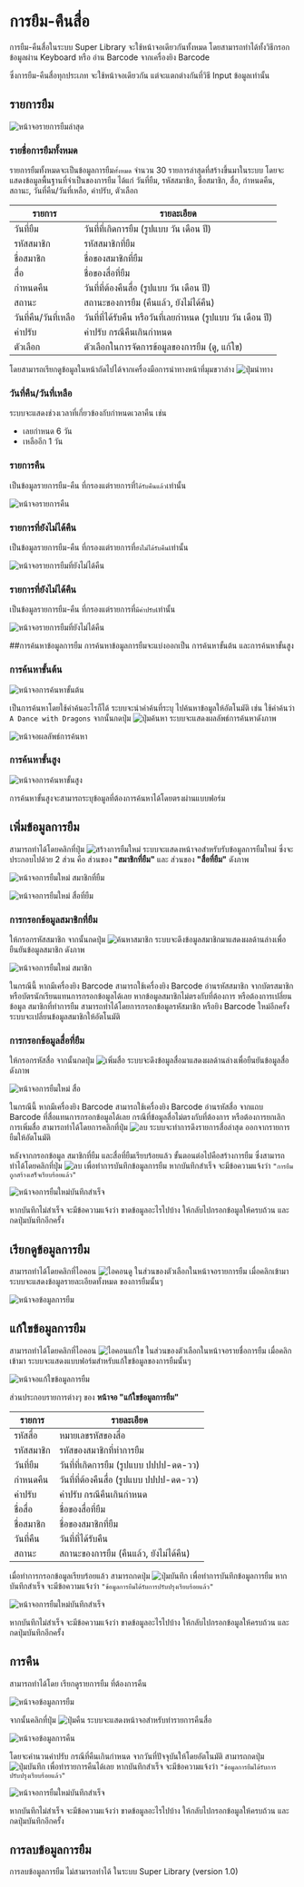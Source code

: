 # การยืม-คืนสื่อ
การยืม-คืนสื่อในระบบ Super Library จะใช้หน้าจอเดียวกันทั้งหมด โดยสามารถทำได้ทั้งวิธีกรอกข้อมูลผ่าน Keyboard หรือ อ่าน Barcode จากเครื่องยิง Barcode

ซึ่งการยืม-คืนสื่อทุกประเภท จะใช้หน้าจอเดียวกัน แต่จะแตกต่างกันที่วิธี Input ข้อมูลเท่านั้น

## รายการยืม
![หน้าจอรายการยืมล่าสุด](images/screen/rent/RentLatest.png)  

### รายชื่อการยืมทั้งหมด
รายการยืมทั้งหมดจะเป็นข้อมูลการยืม`ทั้งหมด` จำนวน 30 รายการล่าสุดที่สร้างขึ้นมาในระบบ โดยจะแสดงข้อมูลพื้นฐานที่จำเป็นของการยืม ได้แก่ 
วันที่ยืม, รหัสสมาชิก, ชื่อสมาชิก, สื่อ, กำหนดคืน, สถานะ, วันที่คืน/วันที่เหลือ, ค่าปรับ, ตัวเลือก

|รายการ       | รายละเอียด|
|------------ | -------------|
|วันที่ยืม  | วันที่ที่เกิดการยืม (รูปแบบ วัน เดือน ปี)|
|รหัสสมาชิก  | รหัสสมาชิกที่ยืม|
|ชื่อสมาชิก  | ชื่อของสมาชิกที่ยืม|
|สื่อ  | ชื่อของสื่อที่ยืม|
|กำหนดคืน  | วันที่ที่ต้องคืนสื่อ (รูปแบบ วัน เดือน ปี)|
|สถานะ  | สถานะของการยืม (คืนแล้ว, ยังไม่ได้คืน)|
|วันที่คืน/วันที่เหลือ  | วันที่ที่ได้รับคืน หรือวันที่เลยกำหนด (รูปแบบ วัน เดือน ปี)|
|ค่าปรับ  | ค่าปรับ กรณีคืนเกินกำหนด|
|ตัวเลือก       | ตัวเลือกในการจัดการข้อมูลของการยืม (ดู, แก้ใข)|

โดยสามารถเรียกดูข้อมูลในหน้าถัดไปได้จากเครื่องมือการนำทางหน้าที่มุมขวาล่าง ![ปุ่มนำทาง](images/button/ButtonPageNavigator.png)

### วันที่คืน/วันที่เหลือ
ระบบจะแสดงช่วงเวลาที่เกี่ยวข้องกับกำหนดเวลาคืน เช่น  
  - เลยกำหนด 6 วัน  
  - เหลืออีก 1 วัน


### รายการคืน
เป็นข้อมูลรายการยืม-คืน ที่กรองแต่รายการที่`ได้รับคืนแล้ว`เท่านั้น  

![หน้าจอรายการคืน](images/screen/rent/RentReturned.png)  

### รายการที่ยังไม่ได้คืน
เป็นข้อมูลรายการยืม-คืน ที่กรองแต่รายการที่`ยังไม่ได้รับคืน`เท่านั้น  

![หน้าจอรายการยืมที่ยังไม่ได้คืน](images/screen/rent/RentNotReturn.png)  

### รายการที่ยังไม่ได้คืน
เป็นข้อมูลรายการยืม-คืน ที่กรองแต่รายการที่`มีค่าปรับ`เท่านั้น  

![หน้าจอรายการยืมที่ยังไม่ได้คืน](images/screen/rent/RentPenalty.png)  

##การค้นหาข้อมูลการยืม
การค้นหาข้อมูลการยืมจะแบ่งออกเป็น การค้นหาขั้นต้น และการค้นหาขั้นสูง

### การค้นหาขั้นต้น
![หน้าจอการค้นหาขั้นต้น](images/screen/rent/RentBasicSearch.png)  

เป็นการค้นหาโดยใช้คำค้นอะไรก็ได้ ระบบจะนำคำค้นที่ระบุ ไปค้นหาข้อมูลให้อัตโนมัติ เช่น ใช้คำค้นว่า `A Dance with Dragons` จากนั้นกดปุ่ม ![ปุ่มค้นหา](images/button/ButtonSearch.png) ระบบจะแสดงผลลัพธ์การค้นหาดังภาพ  

![หน้าจอผลลัพธ์การค้นหา](images/screen/rent/RentBasicSearchResult.png)


### การค้นหาขั้นสูง
![หน้าจอการค้นหาขั้นสูง](images/screen/rent/RentAdvancedSearch.png)  

การค้นหาขั้นสูงจะสามารถระบุข้อมูลที่ต้องการค้นหาได้โดยตรงผ่านแบบฟอร์ม


## เพิ่มข้อมูลการยืม
สามารถทำได้โดยคลิกที่ปุ่ม ![สร้างการยืมใหม่](images/button/ButtonRentNew.png) ระบบจะแสดงหน้าจอสำหรับรับข้อมูลการยืมใหม่ ซึ่งจะประกอบไปด้วย 2 ส่วน คือ ส่วนของ **"สมาชิกที่ยืม"** และ ส่วนของ **"สื่อที่ยืม"** ดังภาพ  

![หน้าจอการยืมใหม่ สมาชิกที่ยืม](images/screen/rent/RentCreateMember.png)  

![หน้าจอการยืมใหม่ สื่อที่ยืม](images/screen/rent/RentCreateItems.png)  


### การกรอกข้อมูลสมาชิกที่ยืม
ให้กรอกรหัสสมาชิก จากนั้นกดปุ่ม ![ค้นหาสมาชิก](images/button/ButtonRentSearchMember.png) ระบบจะดึงข้อมูลสมาชิกมาแสดงผลด้านล่างเพื่อยืนยันข้อมูลสมาชิก ดังภาพ  

![หน้าจอการยืมใหม่ สมาชิก](images/screen/rent/RentMember.png)  

ในกรณีนี้ หากมีเครื่องยิง Barcode สามารถใช้เครื่องยิง Barcode อ่านรหัสสมาชิก จากบัตรสมาชิก หรือบัตรนักเรียนแทนการกรอกข้อมูลได้เลย
หากข้อมูลสมาชิกไม่ตรงกับที่ต้องการ หรือต้องการเปลี่ยนข้อมูล สมาชิกที่ทำการยืม สามารถทำได้โดยการกรอกข้อมูลรหัสมาชิก หรือยิง Barcode ใหม่อีกครั้ง ระบบจะเปลี่ยนข้อมูลสมาชิกให้อัตโนมัติ

### การกรอกข้อมูลสื่อที่ยืม
ให้กรอกรหัสสื่อ จากนั้นกดปุ่ม ![เพิ่มสื่อ](images/button/ButtonRentAddItems.png) ระบบจะดึงข้อมูลสื่อมาแสดงผลด้านล่างเพื่อยืนยันข้อมูลสื่อ ดังภาพ  

![หน้าจอการยืมใหม่ สื่อ](images/screen/rent/RentItems.png)


ในกรณีนี้ หากมีเครื่องยิง Barcode สามารถใช้เครื่องยิง Barcode อ่านรหัสสื่อ จากแถบ Barcode ที่สื่อแทนการกรอกข้อมูลได้เลย
กรณีที่ข้อมูลสื่อไม่ตรงกับที่ต้องการ หรือต้องการยกเลิกการเพิ่มสื่อ สามารถทำได้โดยการคลิกที่ปุ่ม ![ลบ](images/button/ButtonDelete.png) ระบบจะทำการดึงรายการสื่อล่าสุด ออกจากรายการยืมให้อัตโนมัติ

หลังจากกรอกข้อมูล สมาชิกที่ยืม และสื่อที่ยืมเรียบร้อยแล้ว ขั้นตอนต่อไปคือสร้างการยืม ซึ่งสามารถทำได้โดยคลิกที่ปุ่ม ![ลบ](images/button/ButtonRentNew.png) เพื่อทำการบันทึกข้อมูลการยืม หากบันทึกสำเร็จ จะมีข้อความแจ้งว่า `"การยืมถูกสร้างเสร็จเรียบร้อยแล้ว"`  

![หน้าจอการยืมใหม่บันทึกสำเร็จ](images/screen/rent/RentCreateSuccess.png)  


หากบันทึกไม่สำเร็จ จะมีข้อความแจ้งว่า ขาดข้อมูลอะไรไปบ้าง ให้กลับไปกรอกข้อมูลให้ครบถ้วน และกดปุ่มบันทึกอีกครั้ง

## เรียกดูข้อมูลการยืม
สามารถทำได้โดยคลิกที่ไอคอน ![ไอคอนดู](images/icons/IconView.png) ในส่วนของตัวเลือกในหน้าจอรายการยืม เมื่อคลิกเข้ามา ระบบจะแสดงข้อมูลรายละเอียดทั้งหมด ของการยืมนั้นๆ  

![หน้าจอข้อมูลการยืม](images/screen/rent/RentView.png)  

## แก้ใขข้อมูลการยืม
สามารถทำได้โดยคลิกที่ไอคอน ![ไอคอนแก้ใข](images/icons/IconEdit.png) ในส่วนของตัวเลือกในหน้าจอรายชื่อการยืม เมื่อคลิกเข้ามา ระบบจะแสดงแบบฟอร์มสำหรับแก้ใขข้อมูลของการยืมนั้นๆ  

![หน้าจอแก้ใขข้อมูลการยืม](images/screen/rent/RentEdit.png)  

ส่วนประกอบรายการต่างๆ ของ **หน้าจอ "แก้ใขข้อมูลการยืม"** 

|รายการ       | รายละเอียด|
|------------ | -------------|
|รหัสสื่อ  | หมายเลขรหัสของสื่อ|
|รหัสสมาชิก  | รหัสของสมาชิกที่ทำการยืม|
|วันที่ยืม  | วันที่ที่เกิดการยืม (รูปแบบ ปปปป-ดด-วว)|
|กำหนดคืน  | วันที่ที่ต้องคืนสื่อ (รูปแบบ ปปปป-ดด-วว)|
|ค่าปรับ  | ค่าปรับ กรณีคืนเกินกำหนด|
|ชื่อสื่อ  |  ชื่อของสื่อที่ยืม|
|ชื่อสมาชิก  | ชื่อของสมาชิกที่ยืม|
|วันที่คืน  | วันที่ที่ได้รับคืน |
|สถานะ | สถานะของการยืม (คืนแล้ว, ยังไม่ได้คืน)|


เมื่อทำการกรอกข้อมูลเรียบร้อยแล้ว สามารถกดปุ่ม ![ปุ่มบันทึก](images/button/ButtonSave.png) เพื่อทำการบันทึกข้อมูลการยืม หากบันทึกสำเร็จ จะมีข้อความแจ้งว่า `"ข้อมูลการยืมได้รับการปรับปรุงเรียบร้อยแล้ว"`  

![หน้าจอการยืมใหม่บันทึกสำเร็จ](images/screen/rent/RentEditSuccess.png)  

หากบันทึกไม่สำเร็จ จะมีข้อความแจ้งว่า ขาดข้อมูลอะไรไปบ้าง ให้กลับไปกรอกข้อมูลให้ครบถ้วน และกดปุ่มบันทึกอีกครั้ง


## การคืน
สามารถทำได้โดย เรียกดูรายการยืม ที่ต้องการคืน  

![หน้าจอข้อมูลการยืม](images/screen/rent/RentView.png) 

จากนั้นคลิกที่ปุ่ม ![ปุ่มคืน](images/button/ButtonReturn.png) ระบบจะแสดงหน้าจอสำหรับทำรายการคืนสื่อ  

![หน้าจอข้อมูลการคืน](images/screen/rent/RentReturn.png)  

โดยจะคำนวนค่าปรับ กรณีที่คืนเกินกำหนด จากวันที่ปัจจุบันให้โดยอัตโนมัติ สามารถกดปุ่ม ![ปุ่มบันทึก](images/button/ButtonSave.png) เพื่อทำรายการคืนได้เลย หากบันทึกสำเร็จ จะมีข้อความแจ้งว่า `"ข้อมูลการยืมได้รับการปรับปรุงเรียบร้อยแล้ว"`  

![หน้าจอการยืมใหม่บันทึกสำเร็จ](images/screen/rent/RentEditSuccess.png)  

หากบันทึกไม่สำเร็จ จะมีข้อความแจ้งว่า ขาดข้อมูลอะไรไปบ้าง ให้กลับไปกรอกข้อมูลให้ครบถ้วน และกดปุ่มบันทึกอีกครั้ง


## การลบข้อมูลการยืม
การลบข้อมูลการยืม ไม่สามารถทำได้ ในระบบ Super Library (version 1.0)